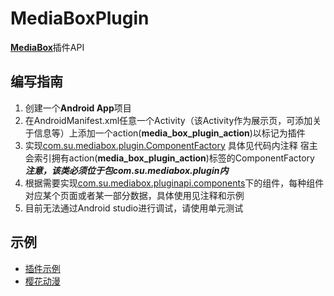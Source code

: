 # MediaBoxPlugin
 [**MediaBox**](https://github.com/RyensX/MediaBox)插件API

## 编写指南
1. 创建一个**Android App**项目
2. 在AndroidManifest.xml任意一个Activity（该Activity作为展示页，可添加关于信息等）上添加一个action(**media_box_plugin_action**)以标记为插件
3. 实现[com.su.mediabox.plugin.ComponentFactory](pluginApi/src/main/java/com/su/mediabox/pluginapi/IComponentFactory.kt) 具体见代码内注释
   宿主会索引拥有action(**media_box_plugin_action**)标签的ComponentFactory  
   ***注意，该类必须位于包com.su.mediabox.plugin内***
4. 根据需要实现[com.su.mediabox.pluginapi.components](pluginApi/src/main/java/com/su/mediabox/pluginapi/components/)下的组件，每种组件对应某个页面或者某一部分数据，具体使用见注释和示例
5. 目前无法通过Android studio进行调试，请使用单元测试
## 示例
- [插件示例](app/src/main/java/com/su/)
- [樱花动漫](https://github.com/RyensX/SakuraAnimePlugin)